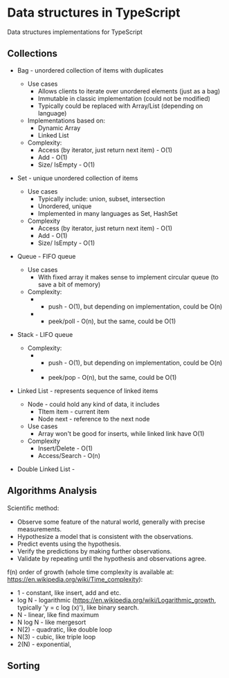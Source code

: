 # Data structures in TypeScript

Data structures implementations for TypeScript

## Collections

* Bag - unordered collection of items with duplicates
  * Use cases
    * Allows clients to iterate over unordered elements (just as a bag)
    * Immutable in classic implementation (could not be modified)
    * Typically could be replaced with Array/List (depending on language)
  * Implementations based on: 
    * Dynamic Array
    * Linked List
  * Complexity:
    * Access (by iterator, just return next item) - O(1)
    * Add - O(1)
    * Size/ IsEmpty - O(1)


* Set - unique unordered collection of items
  * Use cases
    * Typically include: union, subset, intersection
    * Unordered, unique
    * Implemented in many languages as Set, HashSet
  * Complexity
    * Access (by iterator, just return next item) - O(1)
    * Add - O(1)
    * Size/ IsEmpty - O(1)


* Queue - FIFO queue
  * Use cases
    * With fixed array it makes sense to implement circular queue (to save a bit of memory)
  * Complexity:
    * - push - O(1), but depending on implementation, could be O(n)
    * - peek/poll - O(n), but the same, could be O(1)

* Stack - LIFO queue
  * Complexity:
    * - push - O(1), but depending on implementation, could be O(n)
    * - peek/pop - O(n), but the same, could be O(1)

* Linked List - represents sequence of linked items
  * Node - could hold any kind of data, it includes
    * TItem item - current item
    * Node next - reference to the next node 
  * Use cases
    * Array won't be good for inserts, while linked link have O(1)
  * Complexity
    * Insert/Delete - O(1)
    * Access/Search - O(n)

* Double Linked List -

## Algorithms Analysis

Scientiﬁc method:
* Observe some feature of the natural world, generally with precise measurements.
* Hypothesize a model that is consistent with the observations.
* Predict events using the hypothesis.
* Verify the predictions by making further observations.
* Validate by repeating until the hypothesis and observations agree.

f(n) order of growth (whole time complexity is available at: https://en.wikipedia.org/wiki/Time_complexity):
* 1 - constant, like insert, add and etc.
* log N - logarithmic (https://en.wikipedia.org/wiki/Logarithmic_growth, typically 'y = c log (x)'), like binary search.
* N - linear, like find maximum
* N log N - like mergesort
* N(2) - quadratic, like double loop
* N(3) - cubic, like triple loop
* 2(N) - exponential, 

## Sorting

